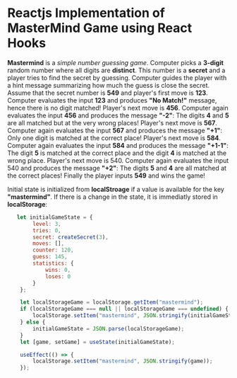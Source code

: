 # Reactjs Implementation of MasterMind Game using React Hooks

**Mastermind** is a *simple number guessing game*. Computer picks a **3-digit** random number where all digits are **distinct**. This number is a **secret** and a player tries to find the secret by guessing. Computer guides the player with a hint message summarizing how much the guess is close the secret. Assume that the secret number is **549** and player's first move is **123**. Computer evaluates the input **123** and produces **"No Match!"** message, hence there is no digit matched! Player's next move is **456**. Computer again evaluates the input **456** and produces the message **"-2"**: The digits **4** and **5** are all matched but at the very wrong places! Player's next move is **567**. Computer again evaluates the input **567** and produces the message **"+1"**: Only one digit is matched at the correct place! Player's next move is **584**. Computer again evaluates the input **584** and produces the message **"+1-1"**: The digit **5** is matched at the correct place and the digit **4** is matched at the wrong place.  Player's next move is 540. Computer again evaluates the input 540 and produces the message **"+2"**: The digits **5** and **4** are all matched at the correct places! Finally the player inputs **549** and wins the game!

Initial state is initialized from **localStroage** if a value is available for the key **"mastermind"**. If there is a change in the state, it is immediatly stored in **localStorage**:

```js
   let initialGameState = {
        level: 3,
        tries: 0,
        secret: createSecret(3),
        moves: [],
        counter: 120,
        guess: 145,
        statistics: {
            wins: 0,
            loses: 0
        }
    };

    let localStorageGame = localStorage.getItem("mastermind");
    if (localStorageGame === null || localStorageGame === undefined) {
        localStorage.setItem("mastermind", JSON.stringify(initialGameState));
    } else {
        initialGameState = JSON.parse(localStorageGame);
    }
    let [game, setGame] = useState(initialGameState);

    useEffect(() => {
        localStorage.setItem("mastermind", JSON.stringify(game));
    });

```

